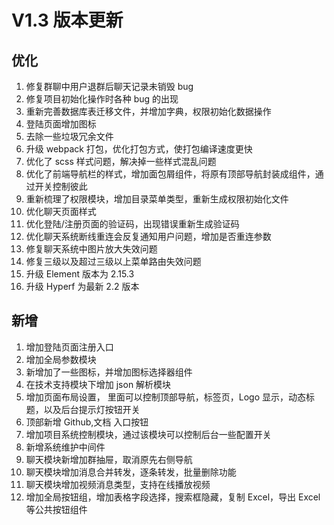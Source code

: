 # V1.3 版本更新

## 优化

1. 修复群聊中用户退群后聊天记录未销毁 bug
2. 修复项目初始化操作时各种 bug 的出现
3. 重新完善数据库表迁移文件，并增加字典，权限初始化数据操作
4. 登陆页面增加图标
5. 去除一些垃圾冗余文件
6. 升级 webpack 打包，优化打包方式，使打包编译速度更快
7. 优化了 scss 样式问题，解决掉一些样式混乱问题
8. 优化了前端导航栏的样式，增加面包屑组件，将原有顶部导航封装成组件，通过开关控制彼此
9. 重新梳理了权限模块，增加目录菜单类型，重新生成权限初始化文件
10. 优化聊天页面样式
11. 优化登陆/注册页面的验证码，出现错误重新生成验证码
12. 优化聊天系统断线重连会反复通知用户问题，增加是否重连参数
13. 修复聊天系统中图片放大失效问题
14. 修复三级以及超过三级以上菜单路由失效问题
15. 升级 Element 版本为 2.15.3
16. 升级 Hyperf 为最新 2.2 版本

## 新增

1. 增加登陆页面注册入口
2. 增加全局参数模块
3. 新增加了一些图标，并增加图标选择器组件
4. 在技术支持模块下增加 json 解析模块
5. 增加页面布局设置， 里面可以控制顶部导航，标签页，Logo 显示，动态标题，以及后台提示灯按钮开关
6. 顶部新增 Github,文档 入口按钮
7. 增加项目系统控制模块，通过该模块可以控制后台一些配置开关
8. 新增系统维护中间件
9. 聊天模块新增加群抽屉，取消原先右侧导航
10. 聊天模块增加消息合并转发，逐条转发，批量删除功能
11. 聊天模块增加视频消息类型，支持在线播放视频
12. 增加全局按钮组，增加表格字段选择，搜索框隐藏，复制 Excel，导出 Excel 等公共按钮组件

